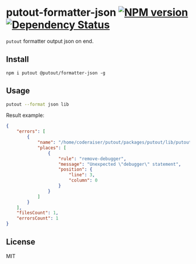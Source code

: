 # putout-formatter-json [![NPM version][NPMIMGURL]][NPMURL] [![Dependency Status][DependencyStatusIMGURL]][DependencyStatusURL]

[NPMIMGURL]:                https://img.shields.io/npm/v/@putout/formatter-json.svg?style=flat&longCache=true
[NPMURL]:                   https://npmjs.org/package/@putout/formatter-json "npm"

[DependencyStatusURL]:      https://david-dm.org/coderaiser/putout?path=packages/formatter-json
[DependencyStatusIMGURL]:   https://david-dm.org/coderaiser/putout.svg?path=packages/formatter-json

`putout` formatter output json on end.

## Install

```
npm i putout @putout/formatter-json -g
```

## Usage

```sh
putout --format json lib
```

Result example:

```json
{
    "errors": [
        {
            "name": "/home/coderaiser/putout/packages/putout/lib/putout.js",
            "places": [
                {
                    "rule": "remove-debugger",
                    "message": "Unexpected \"debugger\" statement",
                    "position": {
                        "line": 3,
                        "column": 0
                    }
                }
            ]
        }
    ],
    "filesCount": 1,
    "errorsCount": 1
}
```

## License

MIT

